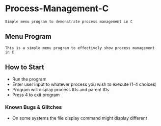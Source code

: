 # Process-Management-C

	Simple menu program to demonstrate process management in C

## Menu Program

	This is a simple menu program to effectively show process management in C
 
## How to Start

- Run the program
- Enter user input to whatever process you wish to execute (1-4 choices)
- Program will display process IDs and parent IDs
- Press 4 to exit program

### Known Bugs & Glitches

- On some systems the file display command might display different
